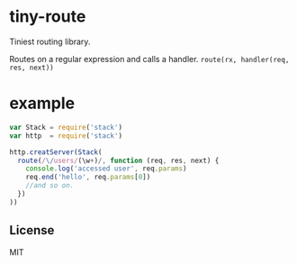 # tiny-route

Tiniest routing library.

Routes on a regular expression and calls a handler.
`route(rx, handler(req, res, next))`

# example

``` js
var Stack = require('stack')
var http  = require('stack')

http.creatServer(Stack(
  route(/\/users/(\w+)/, function (req, res, next) {
    console.log('accessed user', req.params)
    req.end('hello', req.params[0])
    //and so on.
  })
))
```

## License

MIT
